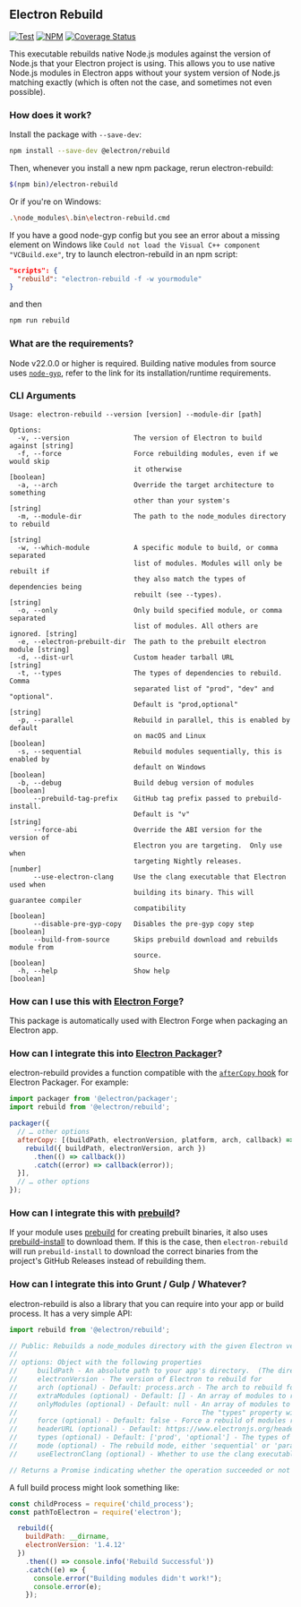 ## Electron Rebuild

[![Test](https://github.com/electron/rebuild/actions/workflows/test.yml/badge.svg)](https://github.com/electron/rebuild/actions/workflows/test.yml)
[![NPM](https://img.shields.io/npm/v/@electron/rebuild.svg?style=flat)](https://npm.im/@electron/rebuild)
[![Coverage Status](https://codecov.io/gh/electron/rebuild/branch/main/graph/badge.svg)](https://codecov.io/gh/electron/rebuild)

This executable rebuilds native Node.js modules against the version of Node.js
that your Electron project is using. This allows you to use native Node.js
modules in Electron apps without your system version of Node.js matching exactly
(which is often not the case, and sometimes not even possible).

### How does it work?

Install the package with `--save-dev`:

```sh
npm install --save-dev @electron/rebuild
```

Then, whenever you install a new npm package, rerun electron-rebuild:

```sh
$(npm bin)/electron-rebuild
```

Or if you're on Windows:

```sh
.\node_modules\.bin\electron-rebuild.cmd
```
If you have a good node-gyp config but you see an error about a missing element on Windows like `Could not load the Visual C++ component "VCBuild.exe"`, try to launch electron-rebuild in an npm script:

```json
"scripts": {
  "rebuild": "electron-rebuild -f -w yourmodule"
}
```

and then

```sh
npm run rebuild
```

### What are the requirements?

Node v22.0.0 or higher is required. Building native modules from source uses
[`node-gyp`](https://github.com/nodejs/node-gyp#installation), refer to the link for its
installation/runtime requirements.

### CLI Arguments

```
Usage: electron-rebuild --version [version] --module-dir [path]

Options:
  -v, --version                The version of Electron to build against [string]
  -f, --force                  Force rebuilding modules, even if we would skip
                               it otherwise                            [boolean]
  -a, --arch                   Override the target architecture to something
                               other than your system's                 [string]
  -m, --module-dir             The path to the node_modules directory to rebuild
                                                                        [string]
  -w, --which-module           A specific module to build, or comma separated
                               list of modules. Modules will only be rebuilt if
                               they also match the types of dependencies being
                               rebuilt (see --types).                   [string]
  -o, --only                   Only build specified module, or comma separated
                               list of modules. All others are ignored. [string]
  -e, --electron-prebuilt-dir  The path to the prebuilt electron module [string]
  -d, --dist-url               Custom header tarball URL                [string]
  -t, --types                  The types of dependencies to rebuild.  Comma
                               separated list of "prod", "dev" and "optional".
                               Default is "prod,optional"               [string]
  -p, --parallel               Rebuild in parallel, this is enabled by default
                               on macOS and Linux                      [boolean]
  -s, --sequential             Rebuild modules sequentially, this is enabled by
                               default on Windows                      [boolean]
  -b, --debug                  Build debug version of modules          [boolean]
      --prebuild-tag-prefix    GitHub tag prefix passed to prebuild-install.
                               Default is "v"                           [string]
      --force-abi              Override the ABI version for the version of
                               Electron you are targeting.  Only use when
                               targeting Nightly releases.              [number]
      --use-electron-clang     Use the clang executable that Electron used when
                               building its binary. This will guarantee compiler
                               compatibility                           [boolean]
      --disable-pre-gyp-copy   Disables the pre-gyp copy step          [boolean]
      --build-from-source      Skips prebuild download and rebuilds module from
                               source.                                 [boolean]
  -h, --help                   Show help                               [boolean]
```

### How can I use this with [Electron Forge](https://github.com/electron/forge)?

This package is automatically used with Electron Forge when packaging an Electron app.

### How can I integrate this into [Electron Packager](https://github.com/electron/packager)?

electron-rebuild provides a function compatible with the [`afterCopy` hook](https://electron.github.io/packager/main/interfaces/electronpackager.options.html#aftercopy)
for Electron Packager. For example:

```javascript
import packager from '@electron/packager';
import rebuild from '@electron/rebuild';

packager({
  // … other options
  afterCopy: [(buildPath, electronVersion, platform, arch, callback) => {
    rebuild({ buildPath, electronVersion, arch })
      .then(() => callback())
      .catch((error) => callback(error));
  }],
  // … other options
});
```

### How can I integrate this with [prebuild](https://github.com/prebuild/prebuild)?

If your module uses [prebuild](https://github.com/prebuild/prebuild) for creating prebuilt binaries,
it also uses [prebuild-install](https://github.com/prebuild/prebuild-install) to download them. If
this is the case, then `electron-rebuild` will run `prebuild-install` to download the correct
binaries from the project's GitHub Releases instead of rebuilding them.

### How can I integrate this into Grunt / Gulp / Whatever?

electron-rebuild is also a library that you can require into your app or
build process. It has a very simple API:

```javascript
import rebuild from '@electron/rebuild';

// Public: Rebuilds a node_modules directory with the given Electron version.
//
// options: Object with the following properties
//     buildPath - An absolute path to your app's directory.  (The directory that contains your node_modules)
//     electronVersion - The version of Electron to rebuild for
//     arch (optional) - Default: process.arch - The arch to rebuild for
//     extraModules (optional) - Default: [] - An array of modules to rebuild as well as the detected modules
//     onlyModules (optional) - Default: null - An array of modules to rebuild, ONLY these module names will be rebuilt.
//                                              The "types" property will be ignored if this option is set.
//     force (optional) - Default: false - Force a rebuild of modules regardless of their current build state
//     headerURL (optional) - Default: https://www.electronjs.org/headers - The URL to download Electron header files from
//     types (optional) - Default: ['prod', 'optional'] - The types of modules to rebuild
//     mode (optional) - The rebuild mode, either 'sequential' or 'parallel' - Default varies per platform (probably shouldn't mess with this one)
//     useElectronClang (optional) - Whether to use the clang executable that Electron used when building its binary. This will guarantee compiler compatibility

// Returns a Promise indicating whether the operation succeeded or not
```

A full build process might look something like:

```javascript
const childProcess = require('child_process');
const pathToElectron = require('electron');

  rebuild({
    buildPath: __dirname,
    electronVersion: '1.4.12'
  })
    .then(() => console.info('Rebuild Successful'))
    .catch((e) => {
      console.error("Building modules didn't work!");
      console.error(e);
    });
```
